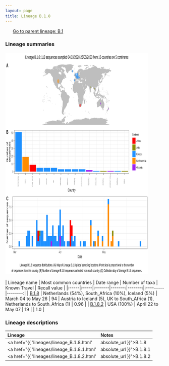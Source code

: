 ```yaml
---
layout: page
title: Lineage B.1.8
---
```




<p>
<ul class="actions small">
	 <a href="{{ 'lineages/lineage_B.1.html' | absolute_url }}" class="button special fit">Go to parent lineage: B.1</a>
</ul>
</p>
<h3> Lineage summaries</h3>

<img src="../assets/images/B.1.8.svg" alt="B.1.8 lineage summary figure" width="90%" height="700px" />


| Lineage name | Most common countries | Date range | Number of taxa | Known Travel | Recall value |
|:-----|:-----|:-------|-------:|-------:|:---------|--------:|
| <a href="{{ 'lineages/lineage_B.1.8.html' | absolute_url }}">B.1.8</a> | Netherlands (54%), South_Africa (10%), Iceland (5%) | March 04 to May 26 | 94 | Austria to Iceland (5), UK to South_Africa (1), Netherlands to South_Africa (1) | 0.96 |
| <a href="{{ 'lineages/lineage_B.1.8.2.html' | absolute_url }}">B.1.8.2</a> | USA (100%) | April 22 to May 07 | 19 |  | 1.0 |

<h3>Lineage descriptions</h3>

| Lineage | Notes |
|:-----|:-----|
| <a href="{{ 'lineages/lineage_B.1.8.html' | absolute_url }}">B.1.8</a> | Netherlands/ South African lineage, with sequences from Europe |
| <a href="{{ 'lineages/lineage_B.1.8.1.html' | absolute_url }}">B.1.8.1</a> | South African lineage (sequences reassigned to B.1.8) |
| <a href="{{ 'lineages/lineage_B.1.8.2.html' | absolute_url }}">B.1.8.2</a> | USA (CA) lineage |

